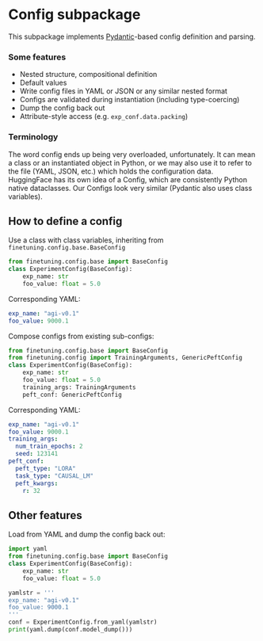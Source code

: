 # Config subpackage

This subpackage implements [Pydantic](https://docs.pydantic.dev/latest/)-based config definition and parsing.

### Some features

- Nested structure, compositional definition
- Default values
- Write config files in YAML or JSON or any similar nested format
- Configs are validated during instantiation (including type-coercing)
- Dump the config back out
- Attribute-style access (e.g. `exp_conf.data.packing`)

### Terminology

The word config ends up being very overloaded, unfortunately. It can mean a class or an instantiated object in Python,
or we may also use it to refer to the file (YAML, JSON, etc.) which holds the configuration data. HuggingFace has its
own idea of a Config, which are consistently Python native dataclasses. Our Configs look very similar (Pydantic also
uses class variables).

## How to define a config

Use a class with class variables, inheriting from `finetuning.config.base.BaseConfig`

```python
from finetuning.config.base import BaseConfig
class ExperimentConfig(BaseConfig):
    exp_name: str
    foo_value: float = 5.0
```

Corresponding YAML:

```yaml
exp_name: "agi-v0.1"
foo_value: 9000.1
```

Compose configs from existing sub-configs:

```python
from finetuning.config.base import BaseConfig
from finetuning.config import TrainingArguments, GenericPeftConfig
class ExperimentConfig(BaseConfig):
    exp_name: str
    foo_value: float = 5.0
    training_args: TrainingArguments
    peft_conf: GenericPeftConfig
```

Corresponding YAML:

```yaml
exp_name: "agi-v0.1"
foo_value: 9000.1
training_args:
  num_train_epochs: 2
  seed: 123141
peft_conf:
  peft_type: "LORA"
  task_type: "CAUSAL_LM"
  peft_kwargs:
    r: 32
```

## Other features

Load from YAML and dump the config back out:

```python
import yaml
from finetuning.config.base import BaseConfig
class ExperimentConfig(BaseConfig):
    exp_name: str
    foo_value: float = 5.0

yamlstr = '''
exp_name: "agi-v0.1"
foo_value: 9000.1
'''
conf = ExperimentConfig.from_yaml(yamlstr)
print(yaml.dump(conf.model_dump()))
```
